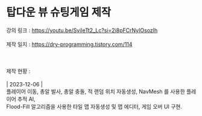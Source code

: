 # 탑다운 뷰 슈팅게임 제작

강의 링크 : https://youtu.be/SviIeTt2_Lc?si=2i8pFCrNyIOsozIh<br><br>
제작 일지 : https://dry-programming.tistory.com/114<br><br><br><br>
제작 현황 : <br><br>
| 2023-12-06 |<br>
플레이어 이동, 총알 발사, 총알 충돌, 적 랜덤 위치 자동생성, NavMesh 를 사용한 플레이어 추적 AI,<br>
Flood-Fill 알고리즘을 사용한 타일 맵 자동생성 및 맵 에디터, 게임 오버 UI 구현.